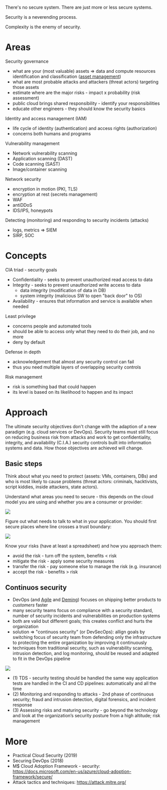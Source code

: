 There's no secure system. There are just more or less secure systems.

Security is a neverending process.

Complexity is the enemy of security.

# Areas

Security governance

* what are your (most valuable) assets => data and compute resources identification and classification ([asset management](https://danielmiessler.com/blog/continuous-asset-management-security/))
* what are most probable attacks and attackers (threat actors) targeting those assets
* estimate where are the major risks - impact x probability (risk assessment)
* public cloud brings shared responsibility - identify your responsibilities
* educate other engineers - they should know the security basics

Identity and access management (IAM)

* life cycle of identity (authentication) and access rights (authorization)
* concerns both humans and programs

Vulnerability management

* Network vulnerability scanning
* Application scanning (DAST)
* Code scanning (SAST)
* Image/container scanning

Network security

* encryption in motion (PKI, TLS)
* encryption at rest (secrets management)
* WAF
* antiDDoS
* IDS/IPS, honeypots

Detecting (monitoring) and responding to security incidents (attacks)

* logs, metrics => SIEM
* SIRP, SOC

# Concepts

CIA triad - security goals

* Confidentiality - seeks to prevent unauthorized read access to data
* Integrity - seeks to prevent unauthorized write access to data
  * data integrity (modification of data in DB)
  * system integrity (malicious SW to open "back door" to OS) 
* Availability - ensures that information and service is available when needed

Least privilege

* concerns people and automated tools 
* should be able to access only what they need to do their job, and no more
* deny by default

Defense in depth

* acknowledgement that almost any security control can fail
* thus you need multiple layers of overlapping security controls

Risk management

* risk is something bad that could happen
* its level is based on its likelihood to happen and its impact
 
# Approach

The ultimate security objectives don't change with the adaption of a new paradigm (e.g. cloud services or DevOps). Security teams must still focus on reducing business risk from attacks and work to get confidentiality, integrity, and availability (C.I.A.) security controls built into information systems and data. How those objectives are achieved will change.

## Basic steps

Think about what you need to protect (assets: VMs, containers, DBs) and who is most likely to cause problems (threat actors: criminals, hacktivists, script kiddies, inside attackers, state actors).

Understand what areas you need to secure - this depends on the cloud model you are using and whether you are a consumer or provider:

<img src="https://user-images.githubusercontent.com/1047259/138699080-24091008-c78f-48c1-bcc9-e9ac6afd0f8d.png" style="max-width:100%;height:auto;"> 

Figure out what needs to talk to what in your application. You should first secure places where line crosses a trust boundary:

<img src="https://user-images.githubusercontent.com/1047259/138698724-4a6ecae8-fe54-4d45-b7a8-3b35dfab50e1.png" style="max-width:100%;height:auto;"> 

Know your risks (have at least a spreadsheet) and how you approach them:

* avoid the risk - turn off the system, benefits < risk
* mitigate the risk - apply some security measures
* transfer the risk - pay someone else to manage the risk (e.g. insurance)
* accept the risk - benefits > risk

## Continuos security

* DevOps (and [Agile](http://agilemanifesto.org/) and [Deming](https://deming.org/explore/fourteen-points)) focuses on shipping better products to *customers* faster
* many security teams focus on compliance with a security standard, number of security incidents and vulnerabilities on production systems
* both are valid but different goals; this creates conflict and hurts the organization
* solution => "continuos security" (or DevSecOps): allign goals by switching focus of security team from defending only the infrastructure to protecting the entire organization by improving it continuously
* techniques from traditional security, such as vulnerability scanning, intrusion detection, and log monitoring, should be reused and adapted to fit in the DevOps pipeline

<img src="https://user-images.githubusercontent.com/1047259/141968423-133c5f24-6c1e-4eaf-89e0-167fae88c31e.png" style="max-width:100%;height:auto;"> 

* (1) TDS - security testing should be handled the same way application tests are handled in the CI and CD pipelines: automatically and all the time
* (2) Monitoring and responding to attacks - 2nd phase of continuous security; fraud and intrusion detection, digital forensics, and incident response
* (3) Assessing risks and maturing security - go beyond the technology and look at the organization’s security posture from a high altitude; risk management

# More

* Practical Cloud Security (2019)
* Securing DevOps (2018)
* M$ Cloud Adoption Framework - security: https://docs.microsoft.com/en-us/azure/cloud-adoption-framework/secure/
* Attack tactics and techniques: https://attack.mitre.org/
